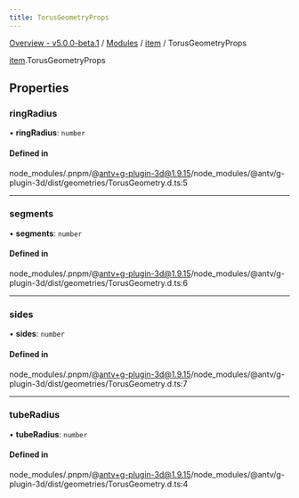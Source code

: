```yaml
---
title: TorusGeometryProps
---
```


[Overview - v5.0.0-beta.1](../../README.en.md) / [Modules](../../modules.en.md) / [item](../../modules/item.en.md) / TorusGeometryProps

[item](../../modules/item.en.md).TorusGeometryProps

## Properties

### ringRadius

• **ringRadius**: `number`

#### Defined in

node_modules/.pnpm/@antv+g-plugin-3d@1.9.15/node_modules/@antv/g-plugin-3d/dist/geometries/TorusGeometry.d.ts:5

___

### segments

• **segments**: `number`

#### Defined in

node_modules/.pnpm/@antv+g-plugin-3d@1.9.15/node_modules/@antv/g-plugin-3d/dist/geometries/TorusGeometry.d.ts:6

___

### sides

• **sides**: `number`

#### Defined in

node_modules/.pnpm/@antv+g-plugin-3d@1.9.15/node_modules/@antv/g-plugin-3d/dist/geometries/TorusGeometry.d.ts:7

___

### tubeRadius

• **tubeRadius**: `number`

#### Defined in

node_modules/.pnpm/@antv+g-plugin-3d@1.9.15/node_modules/@antv/g-plugin-3d/dist/geometries/TorusGeometry.d.ts:4
